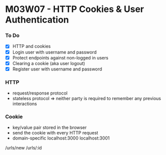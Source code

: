 # M03W07 - HTTP Cookies & User Authentication

### To Do
- [x] HTTP and cookies
- [x] Login user with username and password
- [x] Protect endpoints against non-logged in users
- [x] Clearing a cookie (aka user logout)
- [x] Register user with username and password

### HTTP
* request/response protocol
* stateless protocol => neither party is required to remember any previous interactions

### Cookie
* key/value pair stored in the browser
* send the cookie with every HTTP request
* domain-specific localhost:3000 localhost:3001


/urls/new
/urls/:id























